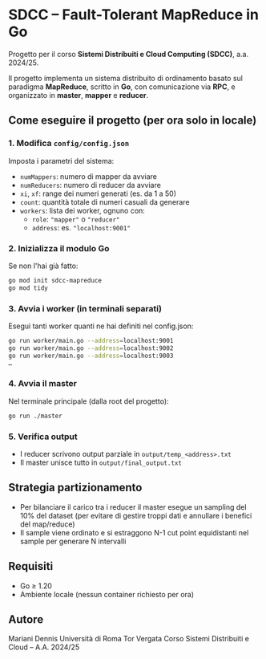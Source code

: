 # SDCC – Fault-Tolerant MapReduce in Go

Progetto per il corso **Sistemi Distribuiti e Cloud Computing (SDCC)**, a.a. 2024/25.

Il progetto implementa un sistema distribuito di ordinamento basato sul paradigma **MapReduce**, scritto in **Go**, con comunicazione via **RPC**, e organizzato in **master**, **mapper** e **reducer**.


## Come eseguire il progetto (per ora solo in locale)

### 1. Modifica `config/config.json`

Imposta i parametri del sistema:
- `numMappers`: numero di mapper da avviare
- `numReducers`: numero di reducer da avviare
- `xi`, `xf`: range dei numeri generati (es. da 1 a 50)
- `count`: quantità totale di numeri casuali da generare
- `workers`: lista dei worker, ognuno con:
  - `role`: `"mapper"` o `"reducer"`
  - `address`: es. `"localhost:9001"`

### 2. Inizializza il modulo Go

Se non l'hai già fatto:

```bash
go mod init sdcc-mapreduce
go mod tidy
```
### 3. Avvia i worker (in terminali separati)

Esegui tanti worker quanti ne hai definiti nel config.json:

```bash
go run worker/main.go --address=localhost:9001
go run worker/main.go --address=localhost:9002
go run worker/main.go --address=localhost:9003
…
```

### 4. Avvia il master

Nel terminale principale (dalla root del progetto):

```bash
go run ./master
```

### 5. Verifica output

- I reducer scrivono output parziale in `output/temp_<address>.txt`
- Il master unisce tutto in `output/final_output.txt`

## Strategia partizionamento

- Per bilanciare il carico tra i reducer il master esegue un sampling del 10% del dataset (per evitare di gestire troppi dati e annullare i benefici del map/reduce)
- Il sample viene ordinato e si estraggono N-1 cut point equidistanti nel sample per generare N intervalli

## Requisiti

- Go ≥ 1.20
- Ambiente locale (nessun container richiesto per ora)

## Autore

Mariani Dennis
Università di Roma Tor Vergata
Corso Sistemi Distribuiti e Cloud – A.A. 2024/25
